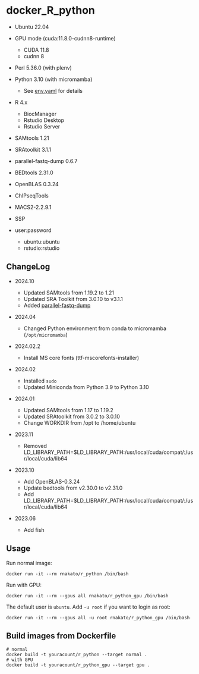 # docker_R_python

- Ubuntu 22.04

- GPU mode (cuda:11.8.0-cudnn8-runtime)
   - CUDA 11.8
   - cudnn 8

- Perl 5.36.0 (with plenv)
- Python 3.10 (with micromamba)
    - See [env.yaml](https://github.com/rnakato/docker_R_python/blob/master/micromamba/env.yaml) for details

- R 4.x
    - BiocManager
    - Rstudio Desktop
    - Rstudio Server

- SAMtools 1.21
- SRAtoolkit 3.1.1
- parallel-fastq-dump 0.6.7
- BEDtools 2.31.0
- OpenBLAS 0.3.24
- ChIPseqTools
- MACS2-2.2.9.1
- SSP

- user:password
    - ubuntu:ubuntu
    - rstudio:rstudio

## ChangeLog

- 2024.10
  - Updated SAMtools from 1.19.2 to 1.21
  - Updated SRA Toolkit from 3.0.10 to v3.1.1
  - Added [parallel-fastq-dump](https://github.com/rvalieris/parallel-fastq-dump)

- 2024.04
  - Changed Python environment from conda to micromamba (`/opt/micromamba`)

- 2024.02.2
  - Install MS core fonts (ttf-mscorefonts-installer)

- 2024.02
  - Installed `sudo`
  - Updated Miniconda from Python 3.9 to Python 3.10

- 2024.01
  - Updated SAMtools from 1.17 to 1.19.2
  - Updated SRAtoolkit from 3.0.2 to 3.0.10
  - Change WORKDIR from /opt to /home/ubuntu

- 2023.11
    - Removed LD_LIBRARY_PATH=$LD_LIBRARY_PATH:/usr/local/cuda/compat/:/usr/local/cuda/lib64

- 2023.10
    - Add OpenBLAS-0.3.24
    - Update bedtools from v2.30.0 to v2.31.0
    - Add LD_LIBRARY_PATH=$LD_LIBRARY_PATH:/usr/local/cuda/compat/:/usr/local/cuda/lib64

- 2023.06
  - Add fish


## Usage

Run normal image:

    docker run -it --rm rnakato/r_python /bin/bash

Run with GPU:

    docker run -it --rm --gpus all rnakato/r_python_gpu /bin/bash

The default user is `ubuntu`. Add `-u root` if you want to login as root:

    docker run -it --rm --gpus all -u root rnakato/r_python_gpu /bin/bash

## Build images from Dockerfile

    # normal
    docker build -t youracount/r_python --target normal .
    # with GPU
    docker build -t youracount/r_python_gpu --target gpu .
 
